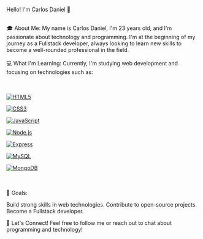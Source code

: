 Hello! I'm Carlos Daniel 👋
<br>
<br>

🎓 About Me:
My name is Carlos Daniel, I'm 23 years old, and I'm passionate about technology and programming.
I'm at the beginning of my journey as a Fullstack developer, always looking to learn new skills to become a well-rounded professional in the field.
<br>
<br>
💻 What I'm Learning:
Currently, I'm studying web development and focusing on technologies such as:
<br>
<br>
<br>

[![HTML5](https://img.shields.io/badge/-E34F26?style=for-the-badge&logo=html5&logoColor=white)](https://developer.mozilla.org/en-US/docs/Web/HTML)

[![CSS3](https://img.shields.io/badge/-1572B6?style=for-the-badge&logo=css3&logoColor=white)](https://developer.mozilla.org/en-US/docs/Web/CSS)

[![JavaScript](https://img.shields.io/badge/-F7DF1E?style=for-the-badge&logo=javascript&logoColor=black)](https://developer.mozilla.org/en-US/docs/Web/JavaScript)

[![Node.js](https://img.shields.io/badge/-339933?style=for-the-badge&logo=node.js&logoColor=white)](https://nodejs.org/)

[![Express](https://img.shields.io/badge/-000000?style=for-the-badge&logo=express&logoColor=white)](https://expressjs.com/)

[![MySQL](https://img.shields.io/badge/-4479A1?style=for-the-badge&logo=mysql&logoColor=white)](https://www.mysql.com/)

[![MongoDB](https://img.shields.io/badge/-47A248?style=for-the-badge&logo=mongodb&logoColor=white)](https://www.mongodb.com/)
<br>
<br>
<br>

🌱 Goals:
<br>

Build strong skills in web technologies.
Contribute to open-source projects.
Become a Fullstack developer.

🚀 Let's Connect!
Feel free to follow me or reach out to chat about programming and technology!

